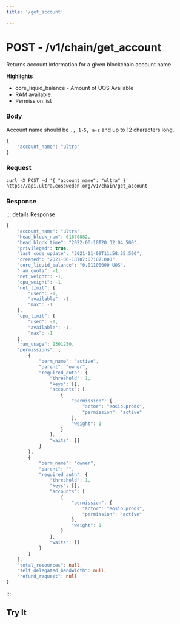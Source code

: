 ```yaml
---
title: '/get_account'

---
```


# POST - /v1/chain/get_account

Returns account information for a given blockchain account name.

**Highlights**

* core_liquid_balance - Amount of UOS Available
* RAM available
* Permission list

### Body

Account name should be `., 1-5, a-z` and up to 12 characters long.

```typescript
{
    "account_name": "ultra"
}
```

### Request

```
curl -X POST -d '{ "account_name": "ultra" }'  https://api.ultra.eossweden.org/v1/chain/get_account
```

### Response

::: details Response
```typescript
{
	"account_name": "ultra",
	"head_block_num": 61670882,
	"head_block_time": "2022-06-10T20:32:04.500",
	"privileged": true,
	"last_code_update": "2021-11-09T11:58:35.500",
	"created": "2021-06-18T07:07:07.000",
	"core_liquid_balance": "0.01100000 UOS",
	"ram_quota": -1,
	"net_weight": -1,
	"cpu_weight": -1,
	"net_limit": {
		"used": -1,
		"available": -1,
		"max": -1
	},
	"cpu_limit": {
		"used": -1,
		"available": -1,
		"max": -1
	},
	"ram_usage": 2301250,
	"permissions": [
		{
			"perm_name": "active",
			"parent": "owner",
			"required_auth": {
				"threshold": 1,
				"keys": [],
				"accounts": [
					{
						"permission": {
							"actor": "eosio.prods",
							"permission": "active"
						},
						"weight": 1
					}
				],
				"waits": []
			}
		},
		{
			"perm_name": "owner",
			"parent": "",
			"required_auth": {
				"threshold": 1,
				"keys": [],
				"accounts": [
					{
						"permission": {
							"actor": "eosio.prods",
							"permission": "active"
						},
						"weight": 1
					}
				],
				"waits": []
			}
		}
	],
	"total_resources": null,
	"self_delegated_bandwidth": null,
	"refund_request": null
}
```
:::


## Try It

<DemoApi 
	type="POST" 
	query="/v1/chain/get_account" 
	:body="[{ key: 'account_name', value: 'ultra' }]"
/>